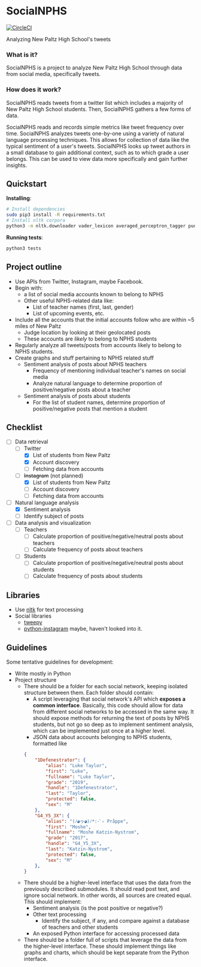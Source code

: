 # SocialNPHS
[![CircleCI](https://circleci.com/gh/SocialNPHS/SocialNPHS.svg?style=shield)](https://circleci.com/gh/controversial/SocialNPHS)

Analyzing New Paltz High School's tweets

### What is it?
SocialNPHS is a project to analyze New Paltz High School through data from social media, specifically tweets.

### How does it work?
SocialNPHS reads tweets from a twitter list which includes a majority of New Paltz High School students. Then, SocialNPHS gathers a few forms of data.

SocialNPHS reads and records simple metrics like tweet frequency over time. SocialNPHS analyzes tweets one-by-one using a variety of natural language processing techniques. This allows for collection of data like the typical sentiment of a user's tweets. SocialNPHS looks up tweet authors in a small database to gain additional context, such as to which grade a user belongs. This can be used to view data more specifically and gain further insights.

## Quickstart
**Installing**:
```bash
# Install dependencies
sudo pip3 install -R requirements.txt
# Install nltk corpora
python3 -m nltk.downloader vader_lexicon averaged_perceptron_tagger punkt
```
**Running tests**:
```bash
python3 tests
```

## Project outline

- Use APIs from Twitter, Instagram, maybe Facebook.
- Begin with:
	- a list of social media accounts known to belong to NPHS
	- Other useful NPHS-related data like:
		- List of teacher names (first, last, gender)
		- List of upcoming events, etc.
- Include all the accounts that the initial accounts follow who are within ~5 miles of New Paltz
	- Judge location by looking at their geolocated posts
	- These accounts are *likely* to belong to NPHS students
- Regularly analyze all tweets/posts from accounts likely to belong to NPHS students.
- Create graphs and stuff pertaining to NPHS related stuff
	- Sentiment analysis of posts about NPHS teachers
		- Frequency of mentioning individual teacher's names on social media
		- Analyze natural language to determine proportion of positive/negative posts about a teacher
	- Sentiment analysis of posts about students
		- For the list of student names, determine proportion of positive/negative posts that mention a student

## Checklist

- [ ] Data retrieval
	- [ ] Twitter
		- [x] List of students from New Paltz
		- [x] Account discovery
		- [ ] Fetching data from accounts
	- [ ] ~~Instagram~~ (not planned)
		- [x] List of students from New Paltz
		- [ ] Account discovery
		- [ ] Fetching data from accounts
- [ ] Natural language analysis
	- [x] Sentiment analysis
	- [ ] Identify subject of posts
- [ ] Data analysis and visualization
	- [ ] Teachers
		- [ ] Calculate proportion of positive/negative/neutral posts about teachers
		- [ ] Calculate frequency of posts about teachers
	- [ ] Students
		- [ ] Calculate proportion of positive/negative/neutral posts about students
		- [ ] Calculate frequency of posts about students

## Libraries

- Use [nltk](http://www.nltk.org) for text processing
- Social libraries
  - [tweepy](http://www.tweepy.org)
  - [python-instagram](https://github.com/facebookarchive/python-instagram) maybe, haven't looked into it.

## Guidelines

Some tentative guidelines for development:

- Write mostly in Python
- Project structure
  - There should be a folder for each social network, keeping isolated structure between them. Each folder should contain:
    - A script leveraging that social network's API which **exposes a common interface**. Basically, this code should allow for data from different social networks to be accessed in the same way. It should expose methods for returning the text of posts by NPHS students, but not go so deep as to implement sentiment analysis, which can be implemented just once at a higher level.
    - JSON data about accounts belonging to NPHS students, formatted like
    ```json
    {
        "1Defenestrator": {
            "alias": "Luke Taylor",
            "first": "Luke",
            "fullname": "Luke Taylor",
            "grade": "2019",
            "handle": "1Defenestrator",
            "last": "Taylor",
            "protected": false,
            "sex": "M"
        },
        "G4_Y5_3X": {
            "alias": "(ﾉ◕ヮ◕)ﾉ*:･ﾟ✧ Pråppe",
            "first": "Moshe",
            "fullname": "Moshe Katzin-Nystrom",
            "grade": "2017",
            "handle": "G4_Y5_3X",
            "last": "Katzin-Nystrom",
            "protected": false,
            "sex": "M"
        },
    }
    ```
  - There should be a higher-level interface that uses the data from the previously described submodules. It should read post text, and ignore social network. In other words, all sources are created equal. This should implement:
    - Sentiment analysis (is the post positive or negative?)
    - Other text processing
      - Identify the subject, if any, and compare against a database of teachers and other students
    - An exposed Python interface for accessing processed data
  - There should be a folder full of scripts that leverage the data from the higher-level interface. These should implement things like graphs and charts, which should be kept separate from the Python interface.
